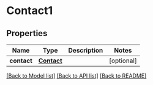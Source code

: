 # Contact1

## Properties
Name | Type | Description | Notes
------------ | ------------- | ------------- | -------------
**contact** | [**Contact**](Contact.md) |  | [optional] 

[[Back to Model list]](../README.md#documentation-for-models) [[Back to API list]](../README.md#documentation-for-api-endpoints) [[Back to README]](../README.md)


